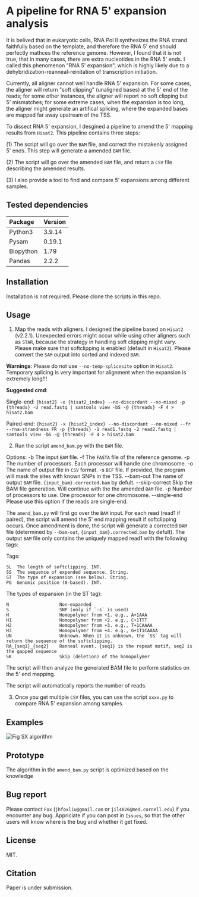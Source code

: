 # A pipeline for RNA 5' expansion analysis

It is belived that in eukaryotic cells, RNA Pol II synthesizes the RNA strand faithfully based on the template, and therefore the RNA 5' end should perfectly mathces the reference genome. However, I found that it is not true, that in many cases, there are extra nucleotides in the RNA 5' ends. I called this phenomenon "RNA 5' expansion", which is highly likely due to a dehybridization-reanneal-reinitation of transcription initiation. 

Currently, all aligner cannot well handle RNA 5' expansion. For some cases, the aligner will return "soft clipping" (unaligned bases) at the 5' end of the reads; for some other instances, the aligner will report no soft clipping but 5' mismatches; for some extreme cases, when the expansion is too long, the aligner might generate an artifical splicing, where the expanded bases are mapped far away upstream of the TSS. 

To dissect RNA 5' expansion, I desgined a pipeline to amend the 5' mapping results from `Hisat2`. This pipeline contains three steps:

(1) The script will go over the `BAM` file, and correct the mistakenly assigned 5' ends. This step will generate a amended `BAM` file.

(2) The script will go over the amended `BAM` file, and return a `CSV` file describing the amended results.

(3) I also provide a tool to find and compare 5' expansions among different samples.

## Tested dependencies

| Package   | Version |
| :---------| :-------|
| Python3   | 3.9.14  |
| Pysam     | 0.19.1  |
| Biopython | 1.79    |
| Pandas    | 2.2.2   |


## Installation

Installation is not required. Please clone the scripts in this repo.

## Usage

1. Map the reads with aligners. I designed the pipeline based on `Hisat2` (v2.2.1). Unexpected errors might occur while using other aligners such as `STAR`, because the strategy in handling soft clipping might vary. Please make sure that softclipping is enabled (default in `Hisat2`). Please convert the `SAM` output into sorted and indexed `BAM`. 

**Warnings**: Please do not use `--no-temp-splicesite` option in `Hisat2`. Temporary splicing is very important for alignment when the expansion is extremely long!!!

**Suggested cmd**:

Single-end: `{hisat2} -x {hisat2_index} --no-discordant --no-mixed -p {threads} -U read.fastq | samtools view -bS -@ {threads} -F 4 > hisat2.bam`

Paired-end: `{hisat2} -x {hisat2_index} --no-discordant --no-mixed --fr --rna-strandness FR -p {threads} -1 read1.fastq -2 read2.fastq | samtools view -bS -@ {threads} -F 4 > hisat2.bam`


2. Run the script `amend_bam.py` with the `BAM` file. 

Options:
    -b              The input `BAM` file.
    -f              The `FASTA` file of the reference genome.
    -p              The number of processors. Each processor will handle one chromosome.
    -o              The name of output file in `CSV` format.
    -s              `BCF` file. If provided, the program will mask the sites with known SNPs in the TSS.
    --bam-out       The name of output `BAM` file. `{input_bam}.corrected.bam` by defult.
    --skip-correct  Skip the BAM file generation. Will continue with the the amended `BAM` file.
    -p              Number of processors to use. One processor for one chromosome.
    --single-end    Please use this option if the reads are single-end.

The `amend_bam.py` will first go over the `BAM` input. For each read (read1 if paired), the script will amend the 5' end mapping result if softclipping occurs. Once amendment is done, the script will generate a corrected `BAM` file (determined by `--bam-out`, `{input_bam}.corrected.bam` by defult). The output `BAM` file only contains the uniquely mapped read1 with the following tags:

Tags:

    SL  The length of softclipping. INT. 
    SS  The sequence of expended sequence. String. 
    ST  The type of expansion (see below). String. 
    PG  Genomic position (0-based). INT. 

The types of expansion (in the ST tag):

    N                   Non-expanded
    S                   SNP (only if `-s` is used)
    H                   Homopolymer from +1. e.g., A+1AAA
    H1                  Homopolymer from +2. e.g., C+1TTT
    H2                  Homopolymer from +3. e.g., T+1CAAAA
    H3                  Homopolymer from +4. e.g., G+1T1CAAAA
    UN                  Unknown. When it is unknown, the `SS` tag will return the sequence of the softclipping.
    RA_{seq1}_{seq2}    Ranneal event. {seq1} is the repeat motif, seq2 is the gapped sequence
    SK                  Skip (deletion) of the homopolymer


The script will then analyze the generated BAM file to perform statistics on the 5' end mapping.

The script will automatically reports the number of reads.

3. Once you get multiple `CSV` files, you can use the script `xxxx.py` to compare RNA 5' expansion among samples.


## Examples

![Fig SX algorithm](https://github.com/user-attachments/assets/39c7eab1-ebd9-4586-939e-9a7ee8c2c0f8)

## Prototype

The algorithm in the `amend_bam.py` script is optimized based on the knowledge 

## Bug report

Please contact `Fox` (`jhfoxliu@gmail.com` or `jil4026@med.cornell.edu`) if you encounter any bug. Appriciate if you can post in `Issues`, so that the other users will know where is the bug and whether it get fixed.

## License

MIT.

## Citation

Paper is under submission.
